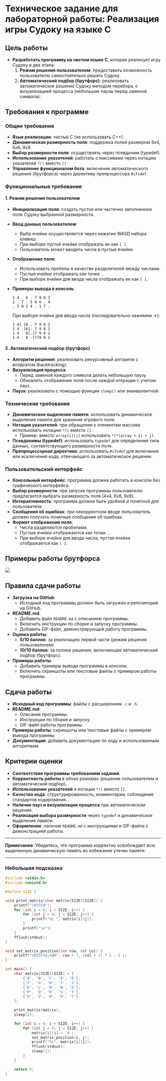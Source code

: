 # Техническое задание для лабораторной работы: Реализация игры Судоку на языке C

## Цель работы

- **Разработать программу на чистом языке C**, которая реализует игру Судоку в два этапа:
  1. **Режим решения пользователем**: предоставить возможность пользователю самостоятельно решать Судоку.
  2. **Автоматический подбор (брутфорс)**: реализовать автоматическое решение Судоку методом перебора, с визуализацией процесса (небольшие паузы перед заменой символа).

## Требования к программе

### Общие требования

- **Язык реализации**: чистый C (не использовать C++).
- **Динамическая размерность поля**: поддержка полей размером 4x4, 6x6, 9x9.
- **Выбор размерности поля**: осуществлять через псевдоним (typedef).
- **Использование указателей**: работать с массивами через нотацию указателей `*()` вместо `[]`.
- **Управление функционалом бота**: включение автоматического решения (брутфорса) через директиву препроцессора `#ifndef`.

### Функциональные требования

#### 1. Режим решения пользователем

- **Инициализация поля**: создать пустое или частично заполненное поле Судоку выбранной размерности.
- **Ввод данных пользователем**:
  - Выбр ячейки осуществляется через нажатие WASD набора клавиш.
  - При выборе пустой ячейки отображать ее как `[ ]`.
  - Пользователь может вводить числа в пустые ячейки.
- **Отображение поля**:
  - Использовать пробелы в качестве разделителей между числами.
  - Пустые ячейки отображать как точки `.`.
  - При выборе ячейки для ввода числа отображать ее как `[ ]`.
- **Примеры вывода в консоль**:

  ```
  1 4 . 6 . 7 9 8 2
  2 . 7 . 5 8 6 . 4
  . 5 8 2 4 . 1 7 .
  ```

  При выборе ячейки для ввода числа (последовательно нажимем ->):

  ```
  1 4[.]6 . 7 9 8 2
  1 4 .[6]. 7 9 8 2
  1 4 . 6[.]7 9 8 2
  1 4 . 6 .[7]9 8 2
  ```

#### 2. Автоматический подбор (брутфорс)

- **Алгоритм решения**: реализовать рекурсивный алгоритм с возвратом (backtracking).
- **Визуализация процесса**:
  - Перед заменой каждого символа делать небольшую паузу.
  - Обновлять отображение поля после каждой итерации с учетом пауз.
- **Пауза**: реализовать с помощью функции `sleep()` или эквивалентной.

### Технические требования

- **Динамическое выделение памяти**: использовать динамическое выделение памяти для хранения игрового поля.
- **Нотация указателей**: при обращении к элементам массива использовать нотацию `*()` вместо `[]`.
  - Пример: вместо `array[i][j]` использовать `*(*(array + i) + j)`.
- **Псевдонимы (typedef)**: использовать `typedef` для определения типа данных, соответствующего размерности поля.
- **Препроцессорная директива**: использовать `#ifndef` для включения или исключения кода, отвечающего за автоматическое решение.

### Пользовательский интерфейс

- **Консольный интерфейс**: программа должна работать в консоли без графического интерфейса.
- **Выбор размерности**: при запуске программы пользователю предлагается выбрать размерность поля (4x4, 6x6, 9x9).
- **Интерактивность**: программа должна быть удобной и понятной для пользователя.
- **Сообщения об ошибках**: при некорректном вводе пользователь должен получать понятные сообщения об ошибках.
- **Формат отображения поля**:
  - Числа разделяются пробелами.
  - Пустые ячейки отображаются как точки `.`.
  - При выборе ячейки для ввода числа, пустая ячейка отображается как `[ ]`.

## Примеры работы брутфорса

![](./data/output.gif)

## Правила сдачи работы

- **Загрузка на GitHub**:
  - Исходный код программы должен быть загружен в репозиторий на GitHub.
- **README.md**:
  - Добавить файл `README.md` с описанием программы.
  - Включить инструкции по сборке и запуску программы.
  - Добавить GIF-файл, демонстрирующий работу программы.
- **Оценка работы**:
  - **5/10 баллов**: за реализацию первой части (режим решения пользователем).
  - **10/10 баллов**: за полное решение, включающее автоматический подбор (брутфорс).
- **Примеры работы**:
  - Добавить примеры вывода программы в консоли.
  - Включить скриншоты или текстовые файлы с примером работы программы.

## Сдача работы

- **Исходный код программы**: файлы с расширением `.c` и `.h`.
- **README.md**:
  - Описание программы.
  - Инструкции по сборке и запуску.
  - GIF-файл работы программы.
- **Примеры работы**: скриншоты или текстовые файлы с примером вывода программы.
- **Документация**: добавить документацию по коду и использованным алгоритмам.

## Критерии оценки

- **Соответствие программы требованиям задания**.
- **Корректность работы** в обоих режимах (решение пользователем и автоматический подбор).
- **Использование указателей** и нотации `*()` вместо `[]`.
- **Качество кода**: структурированность, комментарии, соблюдение стандартов кодирования.
- **Наличие пауз и визуализации процесса** при автоматическом решении.
- **Реализация выбора размерности** через `typedef` и динамическое выделение памяти.
- **Оформление**: наличие `README.md` с инструкциями и GIF-файла с демонстрацией работы.

---

**Примечание**: Убедитесь, что программа корректно освобождает всю выделенную динамическую память во избежание утечек памяти.

---

### Небольшая подсказка

```C
#include <stdio.h>
#include <unistd.h>

#define SIZE 5

void print_matrix(char matrix[SIZE][SIZE]) {
    printf("\033[H");
    for (int i = 0; i < SIZE; i++) {
        for (int j = 0; j < SIZE; j++) {
            printf("%c ", matrix[i][j]);
        }
        printf("\n");
    }
    fflush(stdout);
}

void set_matrix_position(int row, int col) {
    printf("\033[%d;%dH", row + 1, (col + 1) * 2 - 1 );
}

int main() {
    char matrix[SIZE][SIZE] = {
        {'A', 'B', 'C', 'D', 'E'},
        {'F', 'G', 'H', 'I', 'J'},
        {'K', 'L', 'M', 'N', 'O'},
        {'P', 'Q', 'R', 'S', 'T'},
        {'U', 'V', 'W', 'X', 'Y'}
    };

    print_matrix(matrix);
    sleep(2);

    for (int i = 0; i < SIZE; i++) {
        for (int j = 0; j < SIZE; j++) {
            matrix[i][j] = '0';
            set_matrix_position(i, j);
            printf("%c", matrix[i][j]);
            fflush(stdout);
            sleep(1);
        }
    }

    return 0;
}
```